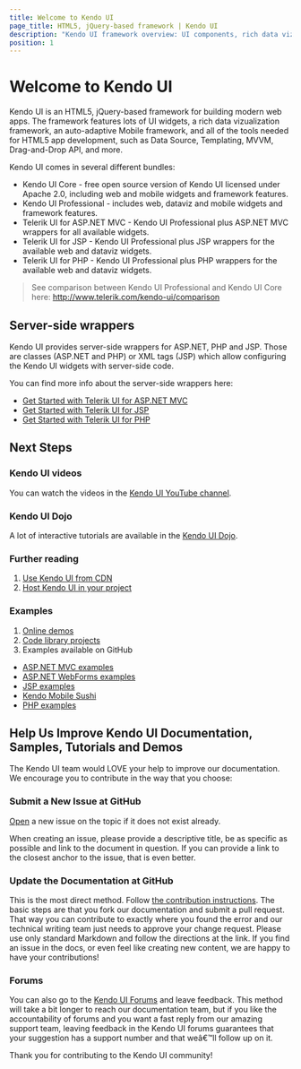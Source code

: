 ```yaml
---
title: Welcome to Kendo UI
page_title: HTML5, jQuery-based framework | Kendo UI
description: "Kendo UI framework overview: UI components, rich data vizualization framework, auto-adaptive mobile widgets and all tools for building rich web apps."
position: 1
---
```


# Welcome to Kendo UI

Kendo UI is an HTML5, jQuery-based framework for building modern web apps. The framework features lots of UI widgets, a rich data vizualization framework,
an auto-adaptive Mobile framework, and all of the tools needed for HTML5 app development, such as Data Source, Templating, MVVM, Drag-and-Drop API, and more.

Kendo UI comes in several different bundles:

* Kendo UI Core - free open source version of Kendo UI licensed under Apache 2.0, including web and mobile widgets and framework features.
* Kendo UI Professional - includes web, dataviz and mobile widgets and framework features.
* Telerik UI for ASP.NET MVC - Kendo UI Professional plus ASP.NET MVC wrappers for all available widgets.
* Telerik UI for JSP - Kendo UI Professional plus JSP wrappers for the available web and dataviz widgets.
* Telerik UI for PHP - Kendo UI Professional plus PHP wrappers for the available web and dataviz widgets.

> See comparison between Kendo UI Professional and Kendo UI Core here: http://www.telerik.com/kendo-ui/comparison

## Server-side wrappers

Kendo UI provides server-side wrappers for ASP.NET, PHP and JSP. Those are classes (ASP.NET and PHP) or XML tags (JSP)
which allow configuring the Kendo UI widgets with server-side code.

You can find more info about the server-side wrappers here:

- [Get Started with Telerik UI for ASP.NET MVC](/aspnet-mvc/introduction)
- [Get Started with Telerik UI for JSP](/jsp/introduction)
- [Get Started with Telerik UI for PHP](/php/introduction)

## Next Steps

### Kendo UI videos

You can watch the videos in the [Kendo UI YouTube channel](http://www.youtube.com/kendouitv).

### Kendo UI Dojo

A lot of interactive tutorials are available in the [Kendo UI Dojo](http://dojo.telerik.com).

### Further reading

1. [Use Kendo UI from CDN](/install/cdn)
1. [Host Kendo UI in your project](/install/onsite)

### Examples

1. [Online demos](http://demos.telerik.com/kendo-ui)
1. [Code library projects](http://www.telerik.com/support/code-library)
1. Examples available on GitHub
-   [ASP.NET MVC examples](https://github.com/telerik/kendo-examples-asp-net-mvc/)
-   [ASP.NET WebForms examples](https://github.com/telerik/kendo-examples-asp.net/)
-   [JSP examples](https://github.com/telerik/kendo-examples-java)
-   [Kendo Mobile Sushi](https://github.com/telerik/kendo-mobile-sushi)
-   [PHP examples](https://github.com/telerik/kendo-examples-php)

## Help Us Improve Kendo UI Documentation, Samples, Tutorials and Demos

The Kendo UI team would LOVE your help to improve our documentation. We encourage you to contribute in the way that you choose:

### Submit a New Issue at GitHub

[Open](https://github.com/telerik/kendo-docs/issues?state=open) a new issue on the topic if it does not exist already.

When creating an issue, please provide a descriptive title, be as specific as possible and link to the document in question.
If you can provide a link to the closest anchor to the issue, that is even better.

### Update the Documentation at GitHub

This is the most direct method. Follow [the contribution instructions](https://github.com/telerik/kendo-docs/blob/master/readme.md). The basic steps are that you fork our documentation and submit a pull request. That way you can contribute to exactly where you found the error and our technical writing team just needs to approve your change request. Please use only standard Markdown and follow the directions at the link. If you find an issue in the docs, or even feel like creating new content, we are happy to have your contributions!

### Forums

You can also go to the [Kendo UI Forums](http://www.telerik.com/forums) and leave feedback.
This method will take a bit longer to reach our documentation team, but if you like the accountability of forums and you want a fast reply from our amazing support team, leaving feedback in the Kendo UI forums guarantees that your suggestion has a support number and that weâ€™ll follow up on it.

Thank you for contributing to the Kendo UI community!

